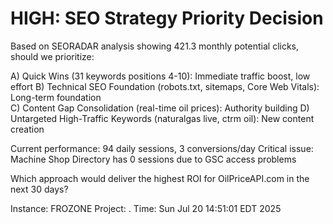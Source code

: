 # HIGH: SEO Strategy Priority Decision

Based on SEORADAR analysis showing 421.3 monthly potential clicks, should we prioritize:

A) Quick Wins (31 keywords positions 4-10): Immediate traffic boost, low effort
B) Technical SEO Foundation (robots.txt, sitemaps, Core Web Vitals): Long-term foundation  
C) Content Gap Consolidation (real-time oil prices): Authority building
D) Untargeted High-Traffic Keywords (naturalgas live, ctrm oil): New content creation

Current performance: 94 daily sessions, 3 conversions/day
Critical issue: Machine Shop Directory has 0 sessions due to GSC access problems

Which approach would deliver the highest ROI for OilPriceAPI.com in the next 30 days?

Instance: FROZONE
Project: .
Time: Sun Jul 20 14:51:01 EDT 2025
